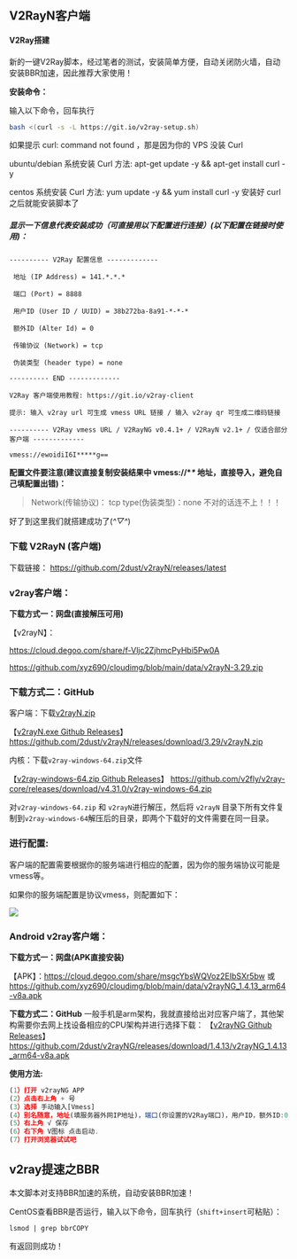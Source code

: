 ## V2RayN客户端



#### V2Ray搭建

新的一键V2Ray脚本，经过笔者的测试，安装简单方便，自动关闭防火墙，自动安装BBR加速，因此推荐大家使用！



**安装命令：**

输入以下命令，回车执行

```bash
bash <(curl -s -L https://git.io/v2ray-setup.sh)
```

如果提示 curl: command not found ，那是因为你的 VPS 没装 Curl 

ubuntu/debian 系统安装 Curl 方法: apt-get update -y && apt-get install curl -y 

centos 系统安装 Curl 方法: yum update -y && yum install curl -y 安装好 curl 之后就能安装脚本了

##### 显示一下信息代表安装成功（可直接用以下配置进行连接）(以下配置在链接时使用)：

```
---------- V2Ray 配置信息 -------------

 地址 (IP Address) = 141.*.*.*

 端口 (Port) = 8888

 用户ID (User ID / UUID) = 38b272ba-8a91-*-*-*

 额外ID (Alter Id) = 0

 传输协议 (Network) = tcp

 伪装类型 (header type) = none

---------- END -------------

V2Ray 客户端使用教程: https://git.io/v2ray-client

提示: 输入 v2ray url 可生成 vmess URL 链接 / 输入 v2ray qr 可生成二维码链接

---------- V2Ray vmess URL / V2RayNG v0.4.1+ / V2RayN v2.1+ / 仅适合部分客户端 -------------

vmess://ewoidiI6I*****g==
```



**配置文件要注意(建议直接复制安装结果中 vmess://\**\** 地址，直接导入，避免自己填配置出错)：**

> Network(传输协议)： tcp
> type(伪装类型)：none
> 不对的话连不上！！！



好了到这里我们就搭建成功了(*^▽^*)



### 下载 V2RayN (客户端)

下载链接： https://github.com/2dust/v2rayN/releases/latest



### v2ray客户端：

**下载方式一：网盘(直接解压可用)**

【v2rayN】：

 https://cloud.degoo.com/share/f-Vljc2ZjhmcPyHbi5Pw0A 

 https://github.com/xyz690/cloudimg/blob/main/data/v2rayN-3.29.zip



### **下载方式二：GitHub**

客户端：下载[v2rayN.zip](https://github.com/2dust/v2rayN/releases/download/3.29/v2rayN.zip)

【[v2rayN.exe Github Releases](https://github.com/2dust/v2rayN/releases)】 https://github.com/2dust/v2rayN/releases/download/3.29/v2rayN.zip

内核：下载`v2ray-windows-64.zip`文件

【[v2ray-windows-64.zip Github Releases](https://github.com/v2ray/v2ray-core/releases)】 https://github.com/v2fly/v2ray-core/releases/download/v4.31.0/v2ray-windows-64.zip

对`v2ray-windows-64.zip` 和 `v2rayN`进行解压，然后将 `v2rayN` 目录下所有文件复制到`v2ray-windows-64`解压后的目录，即两个下载好的文件需要在同一目录。



### **进行配置:**

客户端的配置需要根据你的服务端进行相应的配置，因为你的服务端协议可能是vmess等。

如果你的服务端配置是协议vmess，则配置如下：

![](https://github.com/Alertu/VSNAS/blob/master/img_5ea112995ff23.png)



### Android v2ray客户端：

**下载方式一：网盘(APK直接安装)**

【APK】：https://cloud.degoo.com/share/msgcYbsWQVoz2EIbSXr5bw 或 https://github.com/xyz690/cloudimg/blob/main/data/v2rayNG_1.4.13_arm64-v8a.apk

**下载方式二：GitHub**
一般手机是arm架构，我就直接给出对应客户端了，其他架构需要你去网上找设备相应的CPU架构并进行选择下载：
【[v2rayNG Github Releases](https://github.com/2dust/v2rayNG/releases)】https://github.com/2dust/v2rayNG/releases/download/1.4.13/v2rayNG_1.4.13_arm64-v8a.apk



**使用方法:**

```javascript
(1）打开 v2rayNG APP
(2）点击右上角 + 号
(3）选择 手动输入[Vmess]
(4）别名随意，地址(填服务器外网IP地址)，端口(你设置的V2Ray端口)，用户ID，额外ID:0，加密方式:auto，其他设置默认
(5）右上角 √ 保存
(6）右下角 V图标 点击启动.
(7）打开浏览器试试吧
```



## v2ray提速之BBR

本文脚本对支持BBR加速的系统，自动安装BBR加速！

CentOS查看BBR是否运行，输入以下命令，回车执行（`shift+insert`可粘贴）：

```shell
lsmod | grep bbrCOPY
```

有返回则成功！



